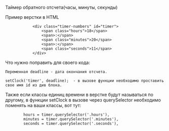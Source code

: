 
Таймер обратного отсчета(часы, минуты, секунды)

Пример верстки в HTML  

				<div class="timer-numbers" id="timer">
					<span class="hours">18</span>
					<span>:</span>
					<span class="minutes">20</span>
					<span>:</span>
					<span class="seconds">11</span>
				</div>

Что нужно поправить для своего кода:

	Переменная deadline - дата окончания отсчета.
	
	setClock('timer', deadline);  - в вызове функции необходимо проставить свое имя id из див блока.
	
Также если классы единиц времени в верстке будут называться по другому, в функции setClock  в вызове через querySelector необходимо поменять на ваши классы, вот тут:


            hours = timer.querySelector('.hours'),
            minutes = timer.querySelector('.minutes'),
            seconds = timer.querySelector('.seconds'),			
				

